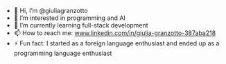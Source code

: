 - 👋 Hi, I’m @giuliagranzotto
- 👀 I’m interested in programming and AI
- 🌱 I’m currently learning full-stack development
- 📫 How to reach me: www.linkedin.com/in/giulia-granzotto-387aba218
- ⚡ Fun fact: I started as a foreign language enthusiast and ended up as a programming language enthusiast

<!---
giuliagranzotto/giuliagranzotto is a ✨ special ✨ repository because its `README.md` (this file) appears on your GitHub profile.
You can click the Preview link to take a look at your changes.
--->
